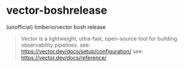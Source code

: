 # vector-boshrelease

(unofficial) timberio/vector bosh release

>
>Vector is a lightweight, ultra-fast, open-source tool for building observability pipelines.
>see: https://vector.dev/docs/setup/configuration/
>see: https://vector.dev/docs/reference/
>
